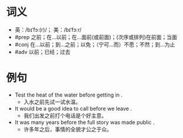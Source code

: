 # 词义
- 英：/bɪˈfɔː(r)/； 美：/bɪˈfɔːr/
- #prep 之前；在…以前；在…面前(或前面)；(次序或排列)在前面；当面
- #conj 在…以前；到…之前；以免；（宁可…而）不愿；不然；到…为止
- #adv 以前；已经；过去
# 例句
- Test the heat of the water before getting in .
	- 入水之前先试一试水温。
- It would be a good idea to call before we leave .
	- 我们出发之前打个电话是个好主意。
- It was many years before the full story was made public .
	- 许多年之后，事情的全貌才公之于众。
